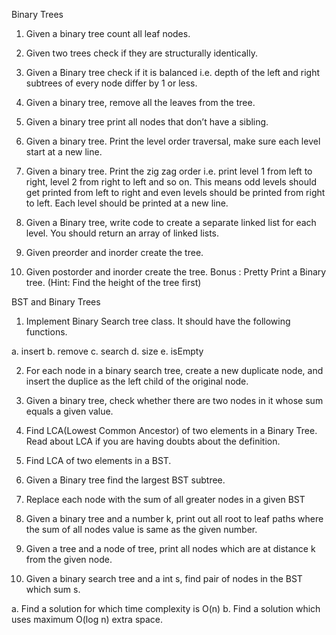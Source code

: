Binary Trees

1. Given a binary tree count all leaf nodes.

2. Given two trees check if they are structurally identically.

3. Given a Binary tree check if it is balanced i.e. depth of the left and right subtrees of every node differ by 1 or less.

4. Given a binary tree, remove all the leaves from the tree.

5. Given a binary tree print all nodes that don’t have a sibling.

6. Given a binary tree. Print the level order traversal, make sure each level start at a new line.

7. Given a binary tree. Print the zig zag order i.e. print level 1 from left to right, level 2 from right to left and so on. This means odd levels should get printed from left to right and even levels should be printed from right to left. Each level should be printed at a new line.

8. Given a Binary tree, write code to create a separate linked list for each level. You should return an array of linked lists.

9. Given preorder and inorder create the tree.

10. Given postorder and inorder create the tree.
    Bonus :
    Pretty Print a Binary tree. (Hint: Find the height of the tree first)

BST and Binary Trees

1. Implement Binary Search tree class. It should have the following functions.

a. insert
b. remove
c. search
d. size
e. isEmpty

2. For each node in a binary search tree, create a new duplicate node, and insert the duplice as the left child of the original node.

3. Given a binary tree, check whether there are two nodes in it whose sum equals a given value.

4. Find LCA(Lowest Common Ancestor) of two elements in a Binary Tree. Read about LCA if you are having doubts about the definition.

5. Find LCA of two elements in a BST.

6. Given a Binary tree find the largest BST subtree.

7. Replace each node with the sum of all greater nodes in a given BST

8. Given a binary tree and a number k, print out all root to leaf paths where the sum of all nodes value is same as the given number.

9. Given a tree and a node of tree, print all nodes which are at distance k from the given node.

10. Given a binary search tree and a int s, find pair of nodes in the BST which sum s.

a. Find a solution for which time complexity is O(n)
b. Find a solution which uses maximum O(log n) extra space.
